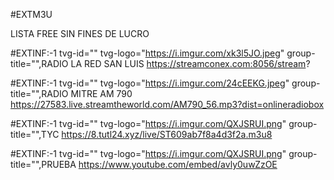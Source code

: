 #EXTM3U

LISTA FREE SIN FINES DE LUCRO

#EXTINF:-1 tvg-id="" tvg-logo="https://i.imgur.com/xk3l5JO.jpeg" group-title="",RADIO LA RED SAN LUIS
https://streamconex.com:8056/stream?

#EXTINF:-1 tvg-id="" tvg-logo="https://i.imgur.com/24cEEKG.jpeg" group-title="",RADIO MITRE AM 790
https://27583.live.streamtheworld.com/AM790_56.mp3?dist=onlineradiobox

#EXTINF:-1 tvg-id="" tvg-logo="https://i.imgur.com/QXJSRUI.png" group-title="",TYC
https://8.tutl24.xyz/live/ST609ab7f8a4d3f2a.m3u8

#EXTINF:-1 tvg-id="" tvg-logo="https://i.imgur.com/QXJSRUI.png" group-title="",PRUEBA
https://www.youtube.com/embed/avly0uwZzOE




